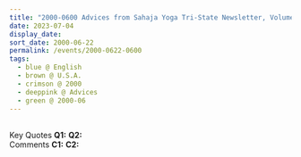 ```yaml
---
title: "2000-0600 Advices from Sahaja Yoga Tri-State Newsletter, Volume 2, Issue 1 (September 2000), Page 3, U.S.A."
date: 2023-07-04
display_date: 
sort_date: 2000-06-22
permalink: /events/2000-0622-0600
tags:
  - blue @ English
  - brown @ U.S.A.
  - crimson @ 2000
  - deeppink @ Advices
  - green @ 2000-06
---
```


<br>

<wave-list>
  <list-title color="DarkSeaGreen" width="55">Key Quotes</list-title>
  <list-item color="BlanchedAlmond" width="280"><b>Q1:</b> <i></i></list-item>
  <list-item color="Lavender" width="280"><b>Q2:</b> <i></i></list-item>
</wave-list>

<br>

<wave-list>
  <list-title color="DarkSeaGreen" width="55">Comments</list-title>
  <list-item color="BlanchedAlmond" width="280"><b>C1:</b> <i></i></list-item>
  <list-item color="Lavender" width="280"><b>C2:</b> <i></i></list-item>
</wave-list>